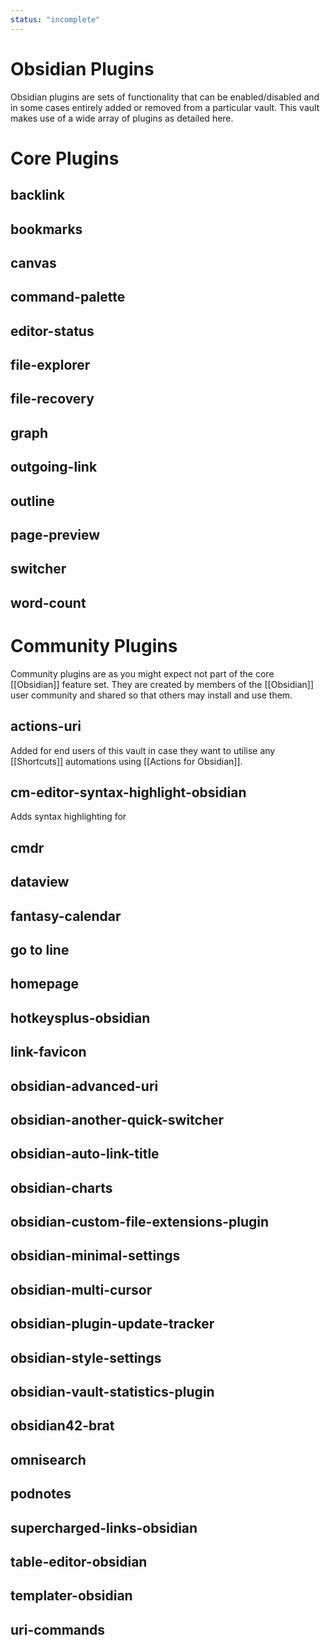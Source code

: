```yaml
---
status: "incomplete"
---
```


# Obsidian Plugins
Obsidian plugins are sets of functionality that can be enabled/disabled and in some cases entirely added or removed from a particular vault. This vault makes use of a wide array of plugins as detailed here.

# Core Plugins
## backlink


## bookmarks


## canvas


## command-palette


## editor-status


## file-explorer


## file-recovery


## graph


## outgoing-link


## outline


## page-preview


## switcher


## word-count



# Community Plugins
Community plugins are as you might expect not part of the core [[Obsidian]] feature set. They are created by members of the [[Obsidian]] user community and shared so that others may install and use them.

## actions-uri
Added for end users of this vault in case they want to utilise any [[Shortcuts]] automations using [[Actions for Obsidian]].

## cm-editor-syntax-highlight-obsidian
Adds syntax highlighting for 

## cmdr


## dataview


## fantasy-calendar


## go to line


## homepage


## hotkeysplus-obsidian


## link-favicon


## obsidian-advanced-uri


## obsidian-another-quick-switcher


## obsidian-auto-link-title


## obsidian-charts


## obsidian-custom-file-extensions-plugin


## obsidian-minimal-settings


## obsidian-multi-cursor


## obsidian-plugin-update-tracker


## obsidian-style-settings


## obsidian-vault-statistics-plugin


## obsidian42-brat


## omnisearch


## podnotes


## supercharged-links-obsidian


## table-editor-obsidian


## templater-obsidian


## uri-commands


